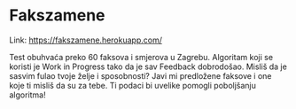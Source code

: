 # Fakszamene

Link: https://fakszamene.herokuapp.com/

Test obuhvaća preko 60 faksova i smjerova u Zagrebu. 
Algoritam koji se koristi je Work in Progress tako da je sav Feedback dobrodošao. 
Misliš da je sasvim fulao tvoje želje i sposobnosti? Javi mi predložene faksove i one koje ti misliš da su za tebe. 
Ti podaci bi uvelike pomogli poboljšanju algoritma!
